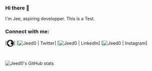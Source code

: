 ### Hi there 👋

I'm Jee, aspiring developper. This is a Test.

### Connect with me:

[<img align="center" alt="Jeed0" width="22px" src="https://raw.githubusercontent.com/iconic/open-iconic/master/svg/globe.svg" />]
[<img align="center" alt="Jeed0 | Twitter" width="22px" src="https://cdn.jsdelivr.net/npm/simple-icons@v3/icons/twitter.svg" />]
[<img align="center" alt="Jeed0 | LinkedIn" width="22px" src="https://cdn.jsdelivr.net/npm/simple-icons@v3/icons/linkedin.svg" />]
[<img align="center" alt="Jeed0 | Instagram" width="22px" src="https://cdn.jsdelivr.net/npm/simple-icons@v3/icons/instagram.svg" />]

<br />





![Jeed0's GitHub stats](https://github-readme-stats.vercel.app/api?username=Jeed0&theme=dark&show_icons=true)








<!--START_SECTION:waka-->
<!--END_SECTION:waka-->

<!--
**Jeed0/Jeed0** is a ✨ _special_ ✨ repository because its `README.md` (this file) appears on your GitHub profile.

Here are some ideas to get you started:

- 🔭 I’m currently working on ...
- 🌱 I’m currently learning ...
- 👯 I’m looking to collaborate on ...
- 🤔 I’m looking for help with ...
- 💬 Ask me about ...
- 📫 How to reach me: ...
- 😄 Pronouns: ...
- ⚡ Fun fact: ...
-->
